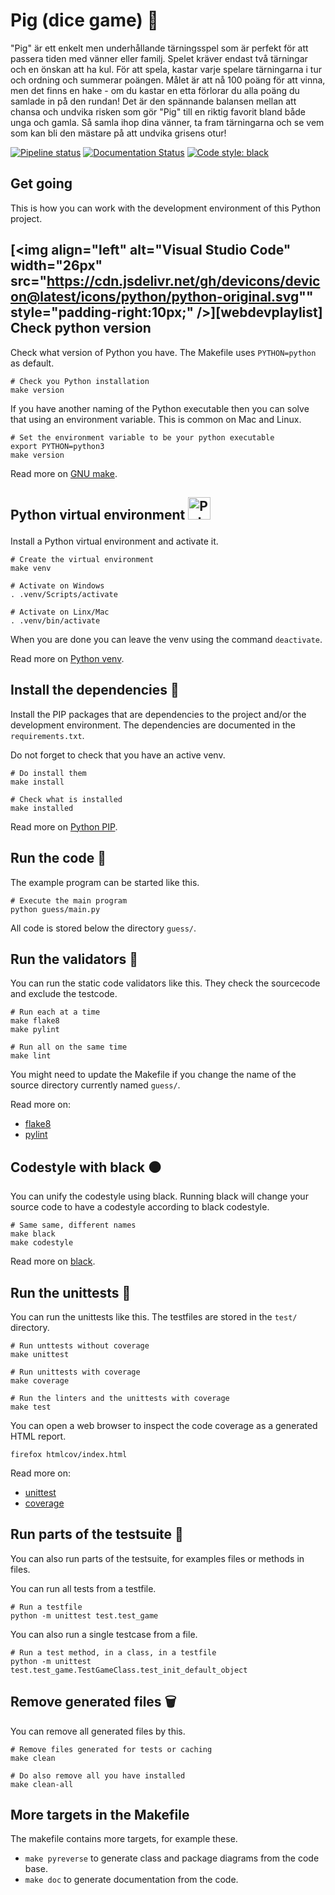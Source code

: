 Pig (dice game)  🐷
==========================

"Pig" är ett enkelt men underhållande tärningsspel som är perfekt för att passera tiden med vänner eller familj. Spelet kräver endast två tärningar och en önskan att ha kul. För att spela, kastar varje spelare tärningarna i tur och ordning och summerar poängen. Målet är att nå 100 poäng för att vinna, men det finns en hake - om du kastar en etta förlorar du alla poäng du samlade in på den rundan! Det är den spännande balansen mellan att chansa och undvika risken som gör "Pig" till en riktig favorit bland både unga och gamla. Så samla ihop dina vänner, ta fram tärningarna och se vem som kan bli den mästare på att undvika grisens otur!

[![Pipeline status](https://gitlab.com/mikael-roos/python-template/badges/main/pipeline.svg)](https://gitlab.com/mikael-roos/python-template/-/pipelines)
[![Documentation Status](https://readthedocs.org/projects/a-python-project-template-codestyle-and-linters-included/badge/?version=latest)](https://a-python-project-template-codestyle-and-linters-included.readthedocs.io/en/latest/?badge=latest)
[![Code style: black](https://img.shields.io/badge/code%20style-black-000000.svg)](https://github.com/psf/black)



Get going
--------------------------

This is how you can work with the development environment of this Python project.


[<img align="left" alt="Visual Studio Code" width="26px" src="https://cdn.jsdelivr.net/gh/devicons/devicon@latest/icons/python/python-original.svg"" style="padding-right:10px;" />][webdevplaylist] Check python version 
--------------------------

Check what version of Python you have. The Makefile uses `PYTHON=python` as default.

```
# Check you Python installation
make version
```

If you have another naming of the Python executable then you can solve that using an environment variable. This is common on Mac and Linux.

```
# Set the environment variable to be your python executable
export PYTHON=python3
make version
```

Read more on [GNU make](https://www.gnu.org/software/make/manual/make.html).



Python virtual environment <img src="https://raw.githubusercontent.com/danielcranney/readme-generator/main/public/icons/skills/python-colored.svg" width="36" height="36" alt="Python" /></a></p>
--------------------------

Install a Python virtual environment and activate it.

```
# Create the virtual environment
make venv

# Activate on Windows
. .venv/Scripts/activate

# Activate on Linx/Mac
. .venv/bin/activate
```

When you are done you can leave the venv using the command `deactivate`.

Read more on [Python venv](https://docs.python.org/3/library/venv.html).



Install the dependencies   💾
--------------------------

Install the PIP packages that are dependencies to the project and/or the development environment. The dependencies are documented in the `requirements.txt`.

Do not forget to check that you have an active venv.

```
# Do install them
make install

# Check what is installed
make installed
```

Read more on [Python PIP](https://pypi.org/project/pip/).



Run the code   🏃
--------------------------

The example program can be started like this.

```
# Execute the main program
python guess/main.py
```

All code is stored below the directory `guess/`.



Run the validators   🏃
--------------------------

You can run the static code validators like this. They check the sourcecode and exclude the testcode.

```
# Run each at a time
make flake8
make pylint

# Run all on the same time
make lint
```

You might need to update the Makefile if you change the name of the source directory currently named `guess/`.

Read more on:

* [flake8](https://flake8.pycqa.org/en/latest/)
* [pylint](https://pylint.org/)



Codestyle with black ⚫
--------------------------

You can unify the codestyle using black. Running black will change your source code to have a codestyle according to black codestyle.

```
# Same same, different names
make black
make codestyle
```

Read more on [black](https://pypi.org/project/black/).



Run the unittests   🏃
--------------------------

You can run the unittests like this. The testfiles are stored in the `test/` directory.

```
# Run unttests without coverage
make unittest

# Run unittests with coverage
make coverage

# Run the linters and the unittests with coverage
make test
```

You can open a web browser to inspect the code coverage as a generated HTML report.

```
firefox htmlcov/index.html
```

Read more on:

* [unittest](https://docs.python.org/3/library/unittest.html)
* [coverage](https://coverage.readthedocs.io/)



Run parts of the testsuite   🏃
--------------------------

You can also run parts of the testsuite, for examples files or methods in files.

You can run all tests from a testfile.

```
# Run a testfile
python -m unittest test.test_game
```

You can also run a single testcase from a file.

```
# Run a test method, in a class, in a testfile
python -m unittest test.test_game.TestGameClass.test_init_default_object
```



Remove generated files   🗑️
--------------------------

You can remove all generated files by this.

```
# Remove files generated for tests or caching
make clean

# Do also remove all you have installed
make clean-all
```



More targets in the Makefile
--------------------------

The makefile contains more targets, for example these.

* `make pyreverse` to generate class and package diagrams from the code base.
* `make doc` to generate documentation from the code.


